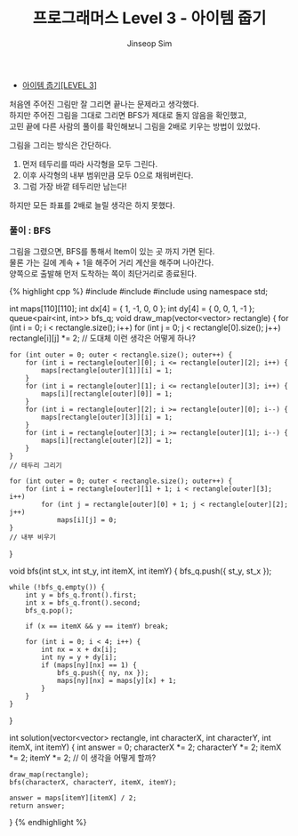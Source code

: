 ﻿---
layout: post
title: "프로그래머스 Level 3 - 아이템 줍기"
categories: Programmers
tags: [cpp]
author:
  - Jinseop Sim
---
- [아이템 줍기[LEVEL 3]](https://school.programmers.co.kr/learn/courses/30/lessons/87694)

처음엔 주어진 그림만 잘 그리면 끝나는 문제라고 생각했다.  
하지만 주어진 그림을 그대로 그리면 BFS가 제대로 돌지 않음을 확인했고,  
고민 끝에 다른 사람의 풀이를 확인해보니 그림을 2배로 키우는 방법이 있었다.  

그림을 그리는 방식은 간단하다.  
1. 먼저 테두리를 따라 사각형을 모두 그린다.
2. 이후 사각형의 내부 범위만큼 모두 0으로 채워버린다.
3. 그럼 가장 바깥 테두리만 남는다!

하지만 모든 좌표를 2배로 늘릴 생각은 하지 못했다.  

### 풀이 : BFS

그림을 그렸으면, BFS를 통해서 Item이 있는 곳 까지 가면 된다.  
물론 가는 길에 계속 + 1을 해주어 거리 계산을 해주며 나아간다.  
양쪽으로 출발해 먼저 도착하는 쪽이 최단거리로 종료된다.  

{% highlight cpp %}
#include <string>
#include <vector>
#include <queue>
using namespace std;

int maps[110][110];
int dx[4] = { 1, -1, 0, 0 };
int dy[4] = { 0, 0, 1, -1 };
queue<pair<int, int>> bfs_q;
void draw_map(vector<vector<int>> rectangle) {
    for (int i = 0; i < rectangle.size(); i++)
        for (int j = 0; j < rectangle[0].size(); j++)
            rectangle[i][j] *= 2; 
            // 도대체 이런 생각은 어떻게 하나?
        
    for (int outer = 0; outer < rectangle.size(); outer++) {
        for (int i = rectangle[outer][0]; i <= rectangle[outer][2]; i++) {
            maps[rectangle[outer][1]][i] = 1;
        }
        for (int i = rectangle[outer][1]; i <= rectangle[outer][3]; i++) {
            maps[i][rectangle[outer][0]] = 1;
        }
        for (int i = rectangle[outer][2]; i >= rectangle[outer][0]; i--) {
            maps[rectangle[outer][3]][i] = 1;
        }
        for (int i = rectangle[outer][3]; i >= rectangle[outer][1]; i--) {
            maps[i][rectangle[outer][2]] = 1;
        }
    }
    // 테두리 그리기

    for (int outer = 0; outer < rectangle.size(); outer++) {
        for (int i = rectangle[outer][1] + 1; i < rectangle[outer][3]; i++)
            for (int j = rectangle[outer][0] + 1; j < rectangle[outer][2]; j++)
                maps[i][j] = 0;
    }
    // 내부 비우기
}

void bfs(int st_x, int st_y, int itemX, int itemY) {
    bfs_q.push({ st_y, st_x });

    while (!bfs_q.empty()) {
        int y = bfs_q.front().first;
        int x = bfs_q.front().second;
        bfs_q.pop();

        if (x == itemX && y == itemY) break;

        for (int i = 0; i < 4; i++) {
            int nx = x + dx[i];
            int ny = y + dy[i];
            if (maps[ny][nx] == 1) {
                bfs_q.push({ ny, nx });
                maps[ny][nx] = maps[y][x] + 1;
            }
        }
    }
}

int solution(vector<vector<int>> rectangle, int characterX, int characterY, int itemX, int itemY) {
    int answer = 0;
    characterX *= 2; characterY *= 2; itemX *= 2; itemY *= 2; 
    // 이 생각을 어떻게 할까?

    draw_map(rectangle);
    bfs(characterX, characterY, itemX, itemY);

    answer = maps[itemY][itemX] / 2;
    return answer;
}
{% endhighlight %}